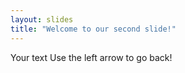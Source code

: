 ```yaml
---
layout: slides
title: "Welcome to our second slide!"
---
```

Your text
Use the left arrow to go back!
